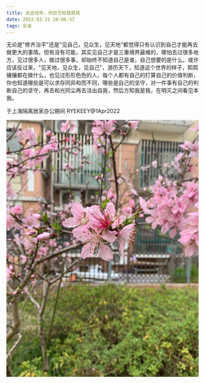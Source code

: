 ```yaml
---
title: 此去经年，何日方知我是我
date: 2022-03-31 20:06:57
tags: 反省
---
```

无论是"修齐治平"还是"见自己，见众生，见天地"都觉得只有认识到自己才能再去做更大的事情。但有没有可能，其实见自己才是三重境界最难的，哪怕去过很多地方，见过很多人，做过很多事，却始终不知道自己是谁，自己想要的是什么。或许应该反过来，"见天地，见众生，见自己"，游历天下，知道这个世界的样子，熙熙攘攘都在做什么，也见过形形色色的人，每个人都有自己的打算自己的价值判断，你也知道哪些是可以求存同异和而不同，哪些是自己的坚守，对一件事有自己的判断自己的坚守，再去和光同尘再去活出自我，然后方知我是我，在明灭之间看见本我。

于上海隔离居家办公期间 RYEKEEY@1Apr2022

![隔离](geli-2022-03-31/lock.jpg)
